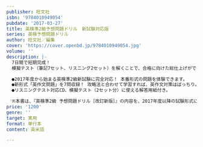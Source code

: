 ```yaml
---
publisher: 旺文社
isbn: '9784010949054'
pubdate: '2017-03-27'
title: 英検準2級予想問題ドリル　新試験対応版
series: 英検予想問題ドリル
author: 旺文社／編集
cover: 'https://cover.openbd.jp/9784010949054.jpg'
volume: ''
description: |-
  7日間で短期完成！
  模擬テスト（筆記7セット、リスニング2セット）を解くことで、合格に向けた総仕上げができる問題集です。

  ●2017年度から始まる英検準2級新試験に完全対応！ 本番形式の問題を体験できます。
  ●新形式「英作文問題」を7問収録！ 攻略法と合わせて学習すれば、英作文対策はばっちり。
  ●リスニングテスト対応CD、模擬テスト（2セット分）に使える解答用紙付き。

  ※本書は、『英検準2級 予想問題ドリル［改訂新版］』の内容を、2017年度以降の試験形式に合わせて再編集したものです。
price: '1200'
genre: ''
target: 実用
format: 単行本
content: 英米語

---
```

